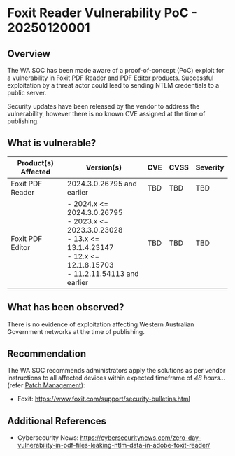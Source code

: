 # Foxit Reader Vulnerability PoC - 20250120001

## Overview

The WA SOC has been made aware of a proof-of-concept (PoC) exploit for a vulnerability in Foxit PDF Reader and PDF Editor products. Successful exploitation by a threat actor could lead to sending NTLM credentials to a public server.

Security updates have been released by the vendor to address the vulnerability, however there is no known CVE assigned at the time of publishing.

## What is vulnerable?

| Product(s) Affected | Version(s)                                                                                                                                              | CVE | CVSS | Severity |
| ------------------- | ------------------------------------------------------------------------------------------------------------------------------------------------------- | --- | ---- | -------- |
| Foxit PDF Reader    | 2024.3.0.26795 and earlier                                                                                                                              | TBD | TBD  | TBD      |
| Foxit PDF Editor    | - 2024.x \<= 2024.3.0.26795 <br> - 2023.x \<= 2023.3.0.23028 <br> - 13.x \<= 13.1.4.23147 <br> - 12.x \<= 12.1.8.15703 <br> - 11.2.11.54113 and earlier | TBD | TBD  | TBD      |

## What has been observed?

There is no evidence of exploitation affecting Western Australian Government networks at the time of publishing.

## Recommendation

The WA SOC recommends administrators apply the solutions as per vendor instructions to all affected devices within expected timeframe of *48 hours...* (refer [Patch Management](../guidelines/patch-management.md)):

- Foxit: <https://www.foxit.com/support/security-bulletins.html>

## Additional References

- Cybersecurity News: <https://cybersecuritynews.com/zero-day-vulnerability-in-pdf-files-leaking-ntlm-data-in-adobe-foxit-reader/>
